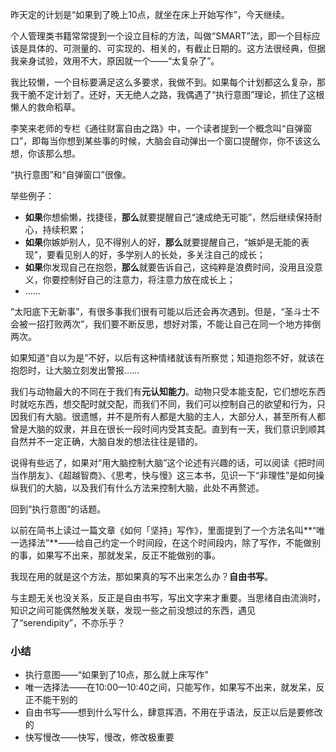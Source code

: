 昨天定的计划是“如果到了晚上10点，就坐在床上开始写作”，今天继续。

个人管理类书籍常常提到一个设立目标的方法，叫做“SMART”法，即一个目标应该是具体的、可测量的、可实现的、相关的，有截止日期的。这方法很经典，但据我亲身试验，效用不大，原因就一个——“太复杂了”。

我比较懒，一个目标要满足这么多要求，我做不到。如果每个计划都这么复杂，那我干脆不定计划了。还好，天无绝人之路，我偶遇了“执行意图”理论，抓住了这根懒人的救命稻草。

李笑来老师的专栏《通往财富自由之路》中，一个读者提到一个概念叫“自弹窗口”，即每当你想到某些事的时候，大脑会自动弹出一个窗口提醒你，你不该这么想，你该那么想。

“执行意图”和“自弹窗口”很像。

举些例子：

- **如果**你想偷懒，找捷径，**那么**就要提醒自己“速成绝无可能”，然后继续保持耐心，持续积累；
- **如果**你嫉妒别人，见不得别人的好，**那么**就要提醒自己，“嫉妒是无能的表现”，要看见别人的好，多学别人的长处，多关注自己的成长；
- **如果**你发现自己在抱怨，**那么**就要告诉自己，这纯粹是浪费时间，没用且没意义，你要控制好自己的注意力，将注意力放在成长上；
- ……

“太阳底下无新事”，有很多事我们很有可能以后还会再次遇到。但是，“圣斗士不会被一招打败两次”，我们要不断反思，想好对策，不能让自己在同一个地方摔倒两次。

如果知道“自以为是”不好，以后有这种情绪就该有所察觉；知道抱怨不好，就该在抱怨时，让大脑立刻发出警报……

我们与动物最大的不同在于我们有**元认知能力**。动物只受本能支配，它们想吃东西时就吃东西，想交配时就交配，而我们不同，我们可以控制自己的欲望和行为，只因我们有大脑。很遗憾，并不是所有人都是大脑的主人，大部分人，甚至所有人都曾是大脑的奴隶，并且在很长一段时间内受其支配。直到有一天，我们意识到顺其自然并不一定正确，大脑自发的想法往往是错的。

说得有些远了，如果对“用大脑控制大脑”这个论述有兴趣的话，可以阅读《把时间当作朋友》、《超越智商》、《思考，快与慢》这三本书，见识一下“非理性”是如何操纵我们的大脑，以及我们有什么方法来控制大脑，此处不再赘述。

回到“执行意图”的话题。

以前在简书上读过一篇文章《如何「坚持」写作》，里面提到了一个方法名叫**“唯一选择法”**——给自己约定一个时间段，在这个时间段内，除了写作，不能做别的事，如果写不出来，那就发呆，反正不能做别的事。

我现在用的就是这个方法，那如果真的写不出来怎么办？**自由书写**。

与主题无关也没关系，反正是自由书写，写出文字来才重要。当思绪自由流淌时，知识之间可能偶然触发关联，发现一些之前没想过的东西，遇见了“serendipity”，不亦乐乎？

### 小结

- 执行意图——“如果到了10点，那么就上床写作”
- 唯一选择法——在10:00—10:40之间，只能写作，如果写不出来，就发呆，反正不能干别的
- 自由书写——想到什么写什么，肆意挥洒，不用在乎语法，反正以后是要修改的
- 快写慢改——快写，慢改，修改极重要
